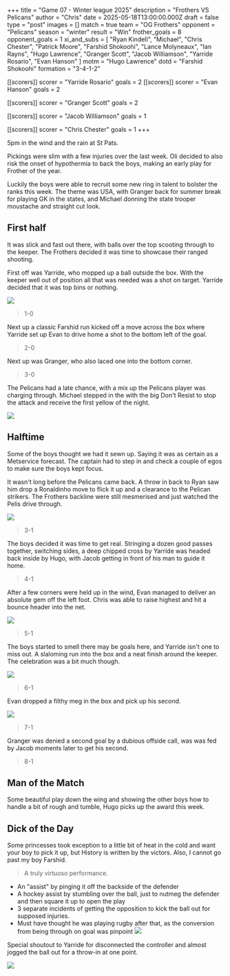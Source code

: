 +++
title = "Game 07 - Winter league 2025"
description = "Frothers VS Pelicans"
author = "Chris"
date = 2025-05-18T13:00:00.000Z
draft = false
type = "post"
images = []
match = true
team = "OG Frothers"
opponent = "Pelicans"
season = "winter"
result = "Win"
frother_goals = 8
opponent_goals = 1
xi_and_subs = [
  "Ryan Kindell",
  "Michael",
  "Chris Chester",
  "Patrick Moore",
  "Farshid Shokoohi",
  "Lance Molyneaux",
  "Ian Rayns",
  "Hugo Lawrence",
  "Granger Scott",
  "Jacob Williamson",
  "Yarride Rosario",
  "Evan Hanson"
]
motm = "Hugo Lawrence"
dotd = "Farshid Shokoohi"
formation = "3-4-1-2"

[[scorers]]
scorer = "Yarride Rosario"
goals = 2
[[scorers]]
scorer = "Evan Hanson"
goals = 2

[[scorers]]
scorer = "Granger Scott"
goals = 2

[[scorers]]
scorer = "Jacob Williamson"
goals = 1

[[scorers]]
scorer = "Chris Chester"
goals = 1
+++

5pm in the wind and the rain at St Pats.

Pickings were slim with a few injuries over the last week. Oli decided to also risk the onset of hypothermia to back the boys, making an early play for Frother of the year. 

Luckily the boys were able to recruit some new ring in talent to bolster the ranks this week. The theme was USA, with Granger back for summer break for playing GK in the states, and Michael donning the state trooper moustache and straight cut look.

## First half

It was slick and fast out there, with balls over the top scooting through to the keeper. The Frothers decided it was time to showcase their ranged shooting. 

First off was Yarride, who mopped up a ball outside the box. With the keeper well out of position all that was needed was a shot on target. Yarride decided that it was top bins or nothing. 

![](https://tenor.com/ftJXmGVbFum.gif)

> 1-0

Next up a classic Farshid run kicked off a move across the box where Yarride set up Evan to drive home a shot to the bottom left of the goal.

> 2-0

Next up was Granger, who also laced one into the bottom corner.

> 3-0

The Pelicans had a late chance, with a mix up the Pelicans player was charging through. Michael stepped in the with the big Don't Resist to stop the attack and receive the first yellow of the night.

![](https://tenor.com/uGrV.gif)

## Halftime

Some of the boys thought we had it sewn up. Saying it was as certain as a Metservice forecast. The captain had to step in and check a couple of egos to make sure the boys kept focus.

It wasn't long before the Pelicans came back. A throw in back to Ryan saw him drop a Ronaldinho move to flick it up and a clearance to the Pelican strikers. The Frothers backline were still mesmerised and just watched the Pelis drive through.

![](https://media.giphy.com/media/v1.Y2lkPTc5MGI3NjExY2kwNjNuMDhja21xbmpzcDRpcGcyZDgxZDUzaXJiY3JhZXliaHhmeCZlcD12MV9naWZzX3NlYXJjaCZjdD1n/BYJwcR0EweDXa/giphy.gif)

> 3-1

The boys decided it was time to get real. Stringing a dozen good passes together, switching sides, a deep chipped cross by Yarride was headed back inside by Hugo, with Jacob getting in front of his man to guide it home.

> 4-1

After a few corners were held up in the wind, Evan managed to deliver an absolute gem off the left foot. Chris was able to raise highest and hit a bounce header into the net.

![](/ronaldo-flying-head-juventas-goal%281%29.gif)

> 5-1

The boys started to smell there may be goals here, and Yarride isn't one to miss out. A slaloming run into the box and a neat finish around the keeper. The celebration was a bit much though.

![](https://tenor.com/bZsjd.gif)

> 6-1

Evan dropped a filthy meg in the box and pick up his second.

![](https://tenor.com/bfp11.gif)

> 7-1

Granger was denied a second goal by a dubious offside call, was was fed by Jacob moments later to get his second.

> 8-1

## Man of the Match
Some beautiful play down the wing and showing the other boys how to handle a bit of rough and tumble, Hugo picks up the award this week.  


## Dick of the Day
Some princesses took exception to a little bit of heat in the cold and want your boy to pick it up, but History is written by the victors. Also, I cannot go past my boy Farshid.

> A truly virtuoso performance. 

- An "assist" by pinging it off the backside of the defender
- A hockey assist by stumbling over the ball, just to nutmeg the defender and then square it up to open the play
- 3 separate incidents of getting the opposition to kick the ball out for supposed injuries.
- Must have thought he was playing rugby after that, as the conversion from being through on goal was pinpoint
![](https://media3.giphy.com/media/v1.Y2lkPTc5MGI3NjExd2drazlncHB6OHlwY29vbDZ5aGg2YXhmb2xjZ2c0OGY3ZXRzY2ZxNiZlcD12MV9pbnRlcm5hbF9naWZfYnlfaWQmY3Q9Zw/xUPGci4tmjYytqw9qg/giphy.gif)

Special shoutout to Yarride for disconnected the controller and almost jogged the ball out for a throw-in at one point. 

![](https://media4.giphy.com/media/v1.Y2lkPTc5MGI3NjExOGl6ZmtjZTZ6ZHE5b3FzZmxrNW0yeGx4aGU1aG9oMTV6MjllcXI2eiZlcD12MV9pbnRlcm5hbF9naWZfYnlfaWQmY3Q9Zw/CumKi04Io2SOs/giphy.gif)
